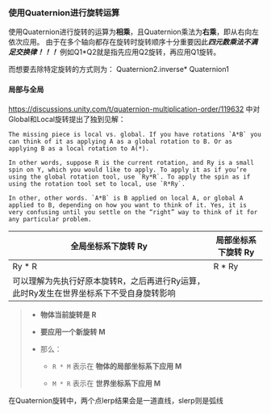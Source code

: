 ### 使用Quaternion进行旋转运算
使用Quaternion进行旋转的运算为**相乘**，且Quaternion乘法为**右乘**，即从右向左依次应用。
由于在多个轴向都存在旋转时旋转顺序十分重要因此***四元数乘法不满足交换律！！！***
例如Q1\*Q2就是指先应用Q2旋转，再应用Q1旋转。

而想要去除特定旋转的方式则为：
 Quaternion2.inverse\* Quaternion1

#### 局部与全局
https://discussions.unity.com/t/quaternion-multiplication-order/119632 中对Global和Local旋转提出了独到见解：
```
The missing piece is local vs. global. If you have rotations `A*B` you can think of it as applying A as a global rotation to B. Or as applying B as a local rotation to A(*).

In other words, suppose R is the current rotation, and Ry is a small spin on Y, which you would like to apply. To apply it as if you’re using the global rotation tool, use `Ry*R`. To apply the spin as if using the rotation tool set to local, use `R*Ry`.

In other, other words. `A*B` is B applied on local A, or global A applied to B, depending on how you want to think of it. Yes, it is very confusing until you settle on the “right” way to think of it for any particular problem.
```

| 全局坐标系下旋转 Ry                                    | 局部坐标系下旋转 Ry |
| ---------------------------------------------- | ----------- |
| Ry * R                                         | R * Ry      |
| 可以理解为先执行好原本旋转R，之后再进行Ry运算，此时Ry发生在世界坐标系下不受自身旋转影响 |             |


> - **物体当前旋转是 R**
>     
> - **要应用一个新旋转 M**
>     
> - 那么：
>     
>     - `R * M` 表示在 **物体的局部坐标系下应用 M**
>         
>     - `M * R` 表示在 **世界坐标系下应用 M**
>


在Quaternion旋转中，两个点lerp结果会是一道直线，slerp则是弧线

